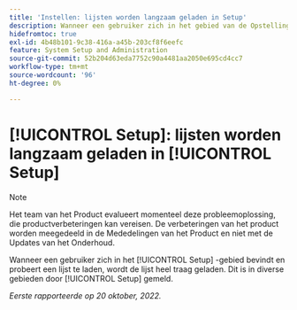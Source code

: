 ```yaml
---
title: 'Instellen: lijsten worden langzaam geladen in Setup'
description: Wanneer een gebruiker zich in het gebied van de Opstelling bevindt en probeert om een lijst te laden, laadt de lijst zeer langzaam. Dit is gemeld op diverse gebieden door Opstelling.
hidefromtoc: true
exl-id: 4b48b101-9c38-416a-a45b-203cf8f6eefc
feature: System Setup and Administration
source-git-commit: 52b204d63eda7752c90a4481aa2050e695cd4cc7
workflow-type: tm+mt
source-wordcount: '96'
ht-degree: 0%

---
```


# [!UICONTROL Setup]: lijsten worden langzaam geladen in [!UICONTROL Setup]

<!--Converted to story-->

>[!NOTE]
>
>Het team van het Product evalueert momenteel deze probleemoplossing, die productverbeteringen kan vereisen. De verbeteringen van het product worden meegedeeld in de Mededelingen van het Product en niet met de Updates van het Onderhoud.

Wanneer een gebruiker zich in het [!UICONTROL Setup] -gebied bevindt en probeert een lijst te laden, wordt de lijst heel traag geladen. Dit is in diverse gebieden door [!UICONTROL Setup] gemeld.

_Eerste rapporteerde op 20 oktober, 2022._
